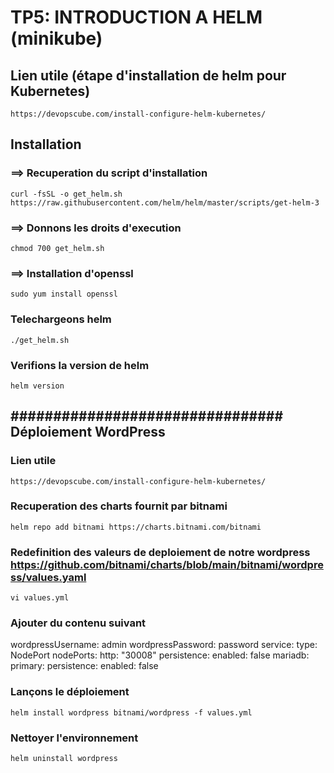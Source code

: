 # TP5: INTRODUCTION A HELM (minikube)

## Lien utile (étape d'installation de helm pour Kubernetes)
````
https://devopscube.com/install-configure-helm-kubernetes/
````

## Installation

### ==> Recuperation du script d'installation
````
curl -fsSL -o get_helm.sh https://raw.githubusercontent.com/helm/helm/master/scripts/get-helm-3
````
### ==> Donnons les droits d'execution
````
chmod 700 get_helm.sh
````

### ==> Installation d'openssl
````
sudo yum install openssl
````

### Telechargeons helm
````
./get_helm.sh
````

### Verifions la version de helm
````
helm version
````
## ################################ Déploiement WordPress ################################

### Lien utile
````
https://devopscube.com/install-configure-helm-kubernetes/
````

### Recuperation des charts fournit par bitnami
````
helm repo add bitnami https://charts.bitnami.com/bitnami
````

### Redefinition des valeurs de deploiement de notre wordpress https://github.com/bitnami/charts/blob/main/bitnami/wordpress/values.yaml
````
vi values.yml
````

### Ajouter du contenu suivant

wordpressUsername: admin
wordpressPassword: password
service:
  type: NodePort
  nodePorts:
    http: "30008"
persistence:
  enabled: false
mariadb:
  primary:
    persistence:
      enabled: false

### Lançons le déploiement
````
helm install wordpress bitnami/wordpress -f values.yml
````

### Nettoyer l'environnement
````
helm uninstall wordpress
````
